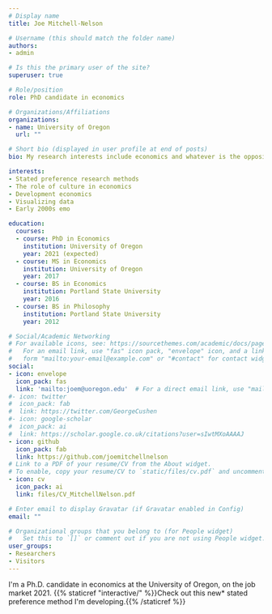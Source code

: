```yaml
---
# Display name
title: Joe Mitchell-Nelson

# Username (this should match the folder name)
authors:
- admin

# Is this the primary user of the site?
superuser: true

# Role/position
role: PhD candidate in economics

# Organizations/Affiliations
organizations:
- name: University of Oregon
  url: ""

# Short bio (displayed in user profile at end of posts)
bio: My research interests include economics and whatever is the opposite of economics.

interests:
- Stated preference research methods
- The role of culture in economics
- Development economics
- Visualizing data
- Early 2000s emo

education:
  courses:
  - course: PhD in Economics
    institution: University of Oregon
    year: 2021 (expected)
  - course: MS in Economics
    institution: University of Oregon
    year: 2017
  - course: BS in Economics
    institution: Portland State University
    year: 2016
  - course: BS in Philosophy
    institution: Portland State University
    year: 2012

# Social/Academic Networking
# For available icons, see: https://sourcethemes.com/academic/docs/page-builder/#icons
#   For an email link, use "fas" icon pack, "envelope" icon, and a link in the
#   form "mailto:your-email@example.com" or "#contact" for contact widget.
social:
- icon: envelope
  icon_pack: fas
  link: 'mailto:joem@uoregon.edu'  # For a direct email link, use "mailto:test@example.org".
#- icon: twitter
#  icon_pack: fab
#  link: https://twitter.com/GeorgeCushen
#- icon: google-scholar
#  icon_pack: ai
#  link: https://scholar.google.co.uk/citations?user=sIwtMXoAAAAJ
- icon: github
  icon_pack: fab
  link: https://github.com/joemitchellnelson
# Link to a PDF of your resume/CV from the About widget.
# To enable, copy your resume/CV to `static/files/cv.pdf` and uncomment the lines below.
- icon: cv
  icon_pack: ai
  link: files/CV_MitchellNelson.pdf

# Enter email to display Gravatar (if Gravatar enabled in Config)
email: ""

# Organizational groups that you belong to (for People widget)
#   Set this to `[]` or comment out if you are not using People widget.
user_groups:
- Researchers
- Visitors
---
```


I'm a Ph.D. candidate in economics at the University of Oregon, on the job market 2021. {{% staticref "interactive/" %}}Check out this new* stated preference method I'm developing.{{% /staticref %}}

